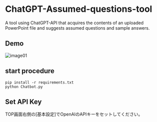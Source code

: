 # ChatGPT-Assumed-questions-tool
A tool using ChatGPT-API that acquires the contents of an uploaded PowerPoint file and suggests assumed questions and sample answers.


## Demo
![image01](https://github.com/sinjorjob/ChatGPT-Assumed-questions-tool/blob/main/images/%E8%B3%AA%E5%95%8F%E3%83%91%E3%83%BC%E3%83%86%E3%82%A3%E3%83%BC%E3%83%A1%E3%83%BC%E3%82%AB%E3%83%BC.gif)

## start procedure

```
pip install -r requirements.txt
python Chatbot.py
```

## Set API Key

TOP画面右側の[基本設定]でOpenAIのAPIキーをセットしてください。  
